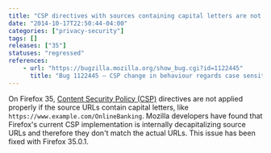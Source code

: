 ```yaml
---
title: "CSP directives with sources containing capital letters are not applied"
date: "2014-10-17T22:50:44-04:00"
categories: ["privacy-security"]
tags: []
releases: ["35"]
statuses: "regressed"
references:
    - url: "https://bugzilla.mozilla.org/show_bug.cgi?id=1122445"
      title: "Bug 1122445 – CSP change in behaviour regards case sensitivity loading resources"
---
```

On Firefox 35, [Content Security Policy (CSP)](https://developer.mozilla.org/docs/Web/Security/CSP) directives are not applied properly if the source URLs contain capital letters, like `https://www.example.com/OnlineBanking`. Mozilla developers have found that Firefox's current CSP implementation is internally decapitalizing source URLs and therefore they don't match the actual URLs. This issue has been fixed with Firefox 35.0.1.
